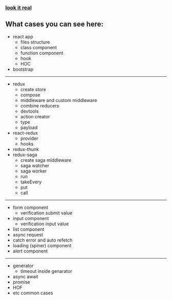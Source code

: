 ### [look it real](http://lavfrim.github.io/redux-thunk-saga-example "react-redux-thunk-saga-example")

##  What cases you can see here:

- react app
  - files structure
  - class component
  - function component
  - hook
  - HOC  
- bootstrap
-------
- redux
   - create store
	- compose
	- middleware and custom middleware
	- combine reducers
	- devtools
	- action creator
	- type
	- payload
- react-redux
  - provider
  - hooks
- redux-thunk
-  redux-saga
   - create saga middleware
   - saga watcher
   - saga worker
   - run
   - takeEvery
   - put
   - call
-------
- form component
  - verification submit value
- input component
  - verification input value
- list component
- async request
- catch error and auto refetch
- loading (spiner) component
- alert component
------
- generator
  - timeout inside genarator
- async await
- promise
- HOF
- etc common cases